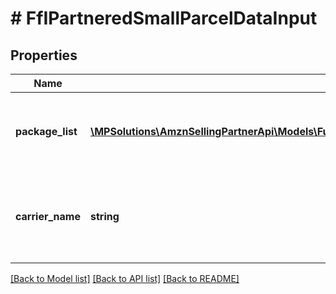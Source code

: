 # # FfIPartneredSmallParcelDataInput

## Properties

Name | Type | Description | Notes
------------ | ------------- | ------------- | -------------
**package_list** | [**\MPSolutions\AmznSellingPartnerApi\Models\FulfillmentInbound\FfIPartneredSmallParcelPackageInput[]**](FfIPartneredSmallParcelPackageInput.md) | A list of dimensions and weight information for packages. | [optional]
**carrier_name** | **string** | The Amazon-partnered carrier to use for the inbound shipment. | [optional]

[[Back to Model list]](../../README.md#models) [[Back to API list]](../../README.md#endpoints) [[Back to README]](../../README.md)
